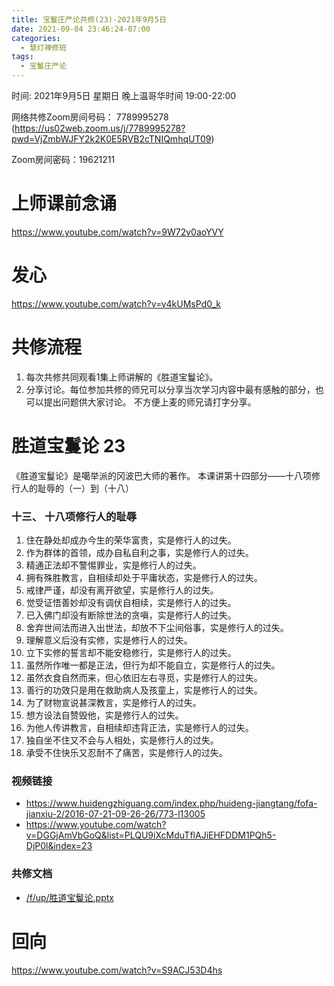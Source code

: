 ```yaml
---
title: 宝鬘庄严论共修(23)-2021年9月5日
date: 2021-09-04 23:46:24-07:00
categories:
  - 慧灯禅修班
tags:
  - 宝鬘庄严论
---
```

<!--StartFragment-->
时间: 2021年9月5日 星期日 晚上温哥华时间 19:00-22:00

网络共修Zoom房间号码： 7789995278 (<https://us02web.zoom.us/j/7789995278?pwd=VjZmbWJFY2k2K0E5RVB2cTNIQmhqUT09>)

Zoom房间密码：19621211

# 上师课前念诵

<https://www.youtube.com/watch?v=9W72v0aoYVY>

# 发心

<https://www.youtube.com/watch?v=v4kUMsPd0_k>

# 共修流程

1. 每次共修共同观看1集上师讲解的《胜道宝鬘论》。
2. 分享讨论。每位参加共修的师兄可以分享当次学习内容中最有感触的部分，也可以提出问题供大家讨论。 不方便上麦的师兄请打字分享。

# 胜道宝鬘论 23

《胜道宝鬘论》是噶举派的冈波巴大师的著作。 本课讲第十四部分——十八项修行人的耻辱的（一）到（十八）


### 十三、 十八项修行人的耻辱
1. 住在静处却成办今生的荣华富贵，实是修行人的过失。
2. 作为群体的首领，成办自私自利之事，实是修行人的过失。
3. 精通正法却不警惕罪业，实是修行人的过失。
4. 拥有殊胜教言，自相续却处于平庸状态，实是修行人的过失。
5. 戒律严谨，却没有离开欲望，实是修行人的过失。
6. 觉受证悟善妙却没有调伏自相续，实是修行人的过失。
7. 已入佛门却没有断除世法的贪嗔，实是修行人的过失。
8. 舍弃世间法而进入出世法，却放不下尘间俗事，实是修行人的过失。
9. 理解意义后没有实修，实是修行人的过失。
10. 立下实修的誓言却不能安稳修行，实是修行人的过失。
11. 虽然所作唯一都是正法，但行为却不能自立，实是修行人的过失。
12. 虽然衣食自然而来，但心依旧左右寻觅，实是修行人的过失。
13. 善行的功效只是用在救助病人及孩童上，实是修行人的过失。
14. 为了财物宣说甚深教言，实是修行人的过失。
15. 想方设法自赞毁他，实是修行人的过失。
16. 为他人传讲教言，自相续却违背正法，实是修行人的过失。
17. 独自坐不住又不会与人相处，实是修行人的过失。
18. 承受不住快乐又忍耐不了痛苦，实是修行人的过失。


### 视频链接

* <https://www.huidengzhiguang.com/index.php/huideng-jiangtang/fofa-jianxiu-2/2016-07-21-09-26-26/773-l13005>
* <https://www.youtube.com/watch?v=DGGjAmVbGoQ&list=PLQU9iXcMduTflAJiEHFDDM1PQh5-DjP0l&index=23>

### 共修文档

* [/f/up/胜道宝鬘论.pptx](http://huidengchanxiu.net/hdv/f/up/%E8%83%9C%E9%81%93%E5%AE%9D%E9%AC%98%E8%AE%BA.pptx)


# 回向

<https://www.youtube.com/watch?v=S9ACJ53D4hs>

<!--EndFragment-->

